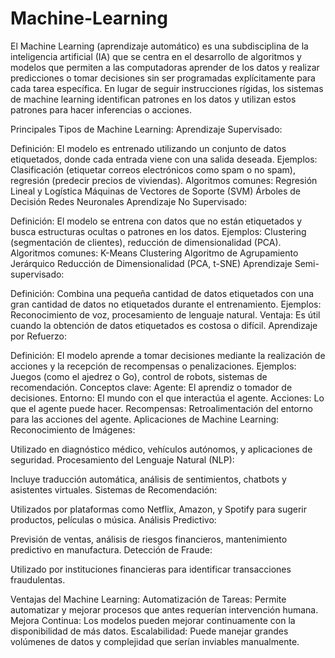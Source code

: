 # Machine-Learning

El Machine Learning (aprendizaje automático) es una subdisciplina de la inteligencia artificial (IA) que se centra en el desarrollo de algoritmos y modelos que permiten a las computadoras aprender de los datos y realizar predicciones o tomar decisiones sin ser programadas explícitamente para cada tarea específica. En lugar de seguir instrucciones rígidas, los sistemas de machine learning identifican patrones en los datos y utilizan estos patrones para hacer inferencias o acciones.


Principales Tipos de Machine Learning:
Aprendizaje Supervisado:

Definición: El modelo es entrenado utilizando un conjunto de datos etiquetados, donde cada entrada viene con una salida deseada.
Ejemplos: Clasificación (etiquetar correos electrónicos como spam o no spam), regresión (predecir precios de viviendas).
Algoritmos comunes:
Regresión Lineal y Logística
Máquinas de Vectores de Soporte (SVM)
Árboles de Decisión
Redes Neuronales
Aprendizaje No Supervisado:

Definición: El modelo se entrena con datos que no están etiquetados y busca estructuras ocultas o patrones en los datos.
Ejemplos: Clustering (segmentación de clientes), reducción de dimensionalidad (PCA).
Algoritmos comunes:
K-Means Clustering
Algoritmo de Agrupamiento Jerárquico
Reducción de Dimensionalidad (PCA, t-SNE)
Aprendizaje Semi-supervisado:

Definición: Combina una pequeña cantidad de datos etiquetados con una gran cantidad de datos no etiquetados durante el entrenamiento.
Ejemplos: Reconocimiento de voz, procesamiento de lenguaje natural.
Ventaja: Es útil cuando la obtención de datos etiquetados es costosa o difícil.
Aprendizaje por Refuerzo:

Definición: El modelo aprende a tomar decisiones mediante la realización de acciones y la recepción de recompensas o penalizaciones.
Ejemplos: Juegos (como el ajedrez o Go), control de robots, sistemas de recomendación.
Conceptos clave:
Agente: El aprendiz o tomador de decisiones.
Entorno: El mundo con el que interactúa el agente.
Acciones: Lo que el agente puede hacer.
Recompensas: Retroalimentación del entorno para las acciones del agente.
Aplicaciones de Machine Learning:
Reconocimiento de Imágenes:

Utilizado en diagnóstico médico, vehículos autónomos, y aplicaciones de seguridad.
Procesamiento del Lenguaje Natural (NLP):

Incluye traducción automática, análisis de sentimientos, chatbots y asistentes virtuales.
Sistemas de Recomendación:

Utilizados por plataformas como Netflix, Amazon, y Spotify para sugerir productos, películas o música.
Análisis Predictivo:

Previsión de ventas, análisis de riesgos financieros, mantenimiento predictivo en manufactura.
Detección de Fraude:

Utilizado por instituciones financieras para identificar transacciones fraudulentas.


Ventajas del Machine Learning:
Automatización de Tareas: Permite automatizar y mejorar procesos que antes requerían intervención humana.
Mejora Continua: Los modelos pueden mejorar continuamente con la disponibilidad de más datos.
Escalabilidad: Puede manejar grandes volúmenes de datos y complejidad que serían inviables manualmente.

